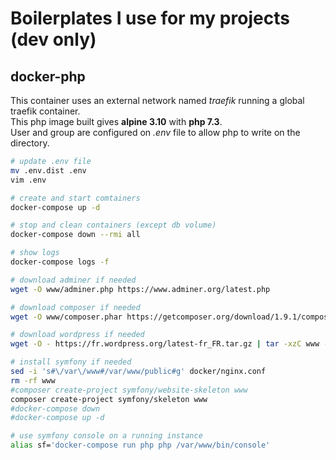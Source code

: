 # Boilerplates I use for my projects (dev only)

## docker-php

This container uses an external network named *traefik* running a global traefik container.  
This php image built gives **alpine 3.10** with **php 7.3**.  
User and group are configured on *.env* file to allow php to write on the directory.

~~~sh
# update .env file
mv .env.dist .env
vim .env

# create and start comtainers
docker-compose up -d

# stop and clean containers (except db volume)
docker-compose down --rmi all

# show logs
docker-compose logs -f

# download adminer if needed
wget -O www/adminer.php https://www.adminer.org/latest.php

# download composer if needed
wget -O www/composer.phar https://getcomposer.org/download/1.9.1/composer.phar

# download wordpress if needed
wget -O - https://fr.wordpress.org/latest-fr_FR.tar.gz | tar -xzC www --strip-components=1

# install symfony if needed
sed -i 's#\/var\/www#/var/www/public#g' docker/nginx.conf
rm -rf www
#composer create-project symfony/website-skeleton www
composer create-project symfony/skeleton www
#docker-compose down
#docker-compose up -d

# use symfony console on a running instance
alias sf='docker-compose run php php /var/www/bin/console'
~~~
